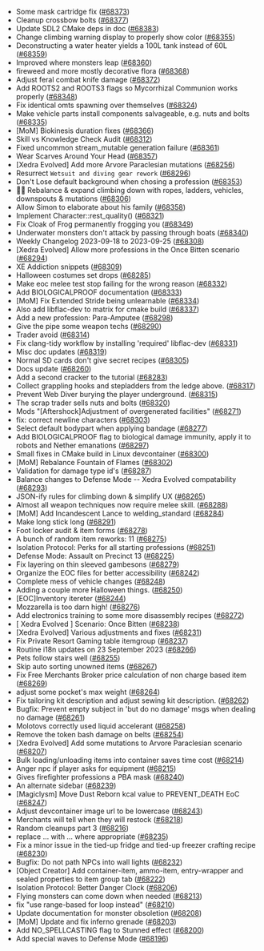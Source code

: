 * Some mask cartridge fix ([#68373](https://github.com/CleverRaven/Cataclysm-DDA/pull/68373))
* Cleanup crossbow bolts ([#68377](https://github.com/CleverRaven/Cataclysm-DDA/pull/68377))
* Update SDL2 CMake deps in doc ([#68383](https://github.com/CleverRaven/Cataclysm-DDA/pull/68383))
* Change climbing warning display to properly show color ([#68355](https://github.com/CleverRaven/Cataclysm-DDA/pull/68355))
* Deconstructing a water heater yields a 100L tank instead of 60L ([#68359](https://github.com/CleverRaven/Cataclysm-DDA/pull/68359))
* Improved where monsters leap ([#68360](https://github.com/CleverRaven/Cataclysm-DDA/pull/68360))
* fireweed and more mostly decorative flora ([#68368](https://github.com/CleverRaven/Cataclysm-DDA/pull/68368))
* Adjust feral combat knife damage ([#68372](https://github.com/CleverRaven/Cataclysm-DDA/pull/68372))
* Add ROOTS2 and ROOTS3 flags so Mycorrhizal Communion works properly ([#68348](https://github.com/CleverRaven/Cataclysm-DDA/pull/68348))
* Fix identical omts spawning over themselves ([#68324](https://github.com/CleverRaven/Cataclysm-DDA/pull/68324))
* Make vehicle parts install components salvageable, e.g. nuts and bolts ([#68335](https://github.com/CleverRaven/Cataclysm-DDA/pull/68335))
* [MoM] Biokinesis duration fixes ([#68366](https://github.com/CleverRaven/Cataclysm-DDA/pull/68366))
* Skill vs Knowledge Check Audit ([#68312](https://github.com/CleverRaven/Cataclysm-DDA/pull/68312))
* Fixed uncommon stream_mutable generation failure ([#68361](https://github.com/CleverRaven/Cataclysm-DDA/pull/68361))
* Wear Scarves Around Your Head ([#68357](https://github.com/CleverRaven/Cataclysm-DDA/pull/68357))
* [Xedra Evolved] Add more Arvore Paraclesian mutations ([#68256](https://github.com/CleverRaven/Cataclysm-DDA/pull/68256))
* Resurrect `Wetsuit and diving gear rework` ([#68296](https://github.com/CleverRaven/Cataclysm-DDA/pull/68296))
* Don't Lose default background when chosing a profession ([#68353](https://github.com/CleverRaven/Cataclysm-DDA/pull/68353))
* 🧗‍♀️ Rebalance & expand climbing down with ropes, ladders, vehicles, downspouts & mutations ([#68306](https://github.com/CleverRaven/Cataclysm-DDA/pull/68306))
* Allow Simon to elaborate about his family ([#68358](https://github.com/CleverRaven/Cataclysm-DDA/pull/68358))
* Implement Character::rest_quality() ([#68321](https://github.com/CleverRaven/Cataclysm-DDA/pull/68321))
* Fix Cloak of Frog permanently frogging you ([#68349](https://github.com/CleverRaven/Cataclysm-DDA/pull/68349))
* Underwater monsters don't attack by passing through boats ([#68340](https://github.com/CleverRaven/Cataclysm-DDA/pull/68340))
* Weekly Changelog 2023-09-18 to 2023-09-25 ([#68308](https://github.com/CleverRaven/Cataclysm-DDA/pull/68308))
* [Xedra Evolved] Allow more professions in the Once Bitten scenario ([#68294](https://github.com/CleverRaven/Cataclysm-DDA/pull/68294))
* XE Addiction snippets ([#68309](https://github.com/CleverRaven/Cataclysm-DDA/pull/68309))
* Halloween costumes set drops ([#68285](https://github.com/CleverRaven/Cataclysm-DDA/pull/68285))
* Make eoc melee test stop failing for the wrong reason ([#68332](https://github.com/CleverRaven/Cataclysm-DDA/pull/68332))
* Add BIOLOGICALPROOF documentation ([#68333](https://github.com/CleverRaven/Cataclysm-DDA/pull/68333))
* [MoM] Fix Extended Stride being unlearnable ([#68334](https://github.com/CleverRaven/Cataclysm-DDA/pull/68334))
* Also add libflac-dev to matrix for cmake build ([#68337](https://github.com/CleverRaven/Cataclysm-DDA/pull/68337))
* Add a new profession: Para-Amputee ([#68298](https://github.com/CleverRaven/Cataclysm-DDA/pull/68298))
* Give the pipe some weapon techs ([#68290](https://github.com/CleverRaven/Cataclysm-DDA/pull/68290))
* Trader avoid ([#68314](https://github.com/CleverRaven/Cataclysm-DDA/pull/68314))
* Fix clang-tidy workflow by installing 'required' libflac-dev ([#68331](https://github.com/CleverRaven/Cataclysm-DDA/pull/68331))
* Misc doc updates ([#68319](https://github.com/CleverRaven/Cataclysm-DDA/pull/68319))
* Normal SD cards don't give secret recipes ([#68305](https://github.com/CleverRaven/Cataclysm-DDA/pull/68305))
* Docs update ([#68260](https://github.com/CleverRaven/Cataclysm-DDA/pull/68260))
* Add a second cracker to the tutorial ([#68283](https://github.com/CleverRaven/Cataclysm-DDA/pull/68283))
* Collect grappling hooks and stepladders from the ledge above. ([#68317](https://github.com/CleverRaven/Cataclysm-DDA/pull/68317))
* Prevent Web Diver burying the player underground. ([#68315](https://github.com/CleverRaven/Cataclysm-DDA/pull/68315))
* The scrap trader sells nuts and bolts ([#68320](https://github.com/CleverRaven/Cataclysm-DDA/pull/68320))
* Mods "[Aftershock]Adjustment of overgenerated facilities" ([#68271](https://github.com/CleverRaven/Cataclysm-DDA/pull/68271))
* fix: correct newline characters ([#68303](https://github.com/CleverRaven/Cataclysm-DDA/pull/68303))
* Select default bodypart when applying bandage ([#68277](https://github.com/CleverRaven/Cataclysm-DDA/pull/68277))
* Add BIOLOGICALPROOF flag to biological damage immunity, apply it to robots and Nether emanations ([#68297](https://github.com/CleverRaven/Cataclysm-DDA/pull/68297))
* Small fixes in CMake build in Linux devcontainer ([#68300](https://github.com/CleverRaven/Cataclysm-DDA/pull/68300))
* [MoM] Rebalance Fountain of Flames ([#68302](https://github.com/CleverRaven/Cataclysm-DDA/pull/68302))
* Validation for damage type id's ([#68287](https://github.com/CleverRaven/Cataclysm-DDA/pull/68287))
* Balance changes to Defense Mode -- Xedra Evolved compatability ([#68293](https://github.com/CleverRaven/Cataclysm-DDA/pull/68293))
* JSON-ify rules for climbing down & simplify UX ([#68265](https://github.com/CleverRaven/Cataclysm-DDA/pull/68265))
* Almost all weapon techniques now require melee skill. ([#68288](https://github.com/CleverRaven/Cataclysm-DDA/pull/68288))
* [MoM] Add Incandescent Lance to welding_standard ([#68284](https://github.com/CleverRaven/Cataclysm-DDA/pull/68284))
* Make long stick long ([#68291](https://github.com/CleverRaven/Cataclysm-DDA/pull/68291))
* Foot locker audit & item forms ([#68278](https://github.com/CleverRaven/Cataclysm-DDA/pull/68278))
* A bunch of random item reworks: 11 ([#68275](https://github.com/CleverRaven/Cataclysm-DDA/pull/68275))
* Isolation Protocol: Perks for all starting professions ([#68251](https://github.com/CleverRaven/Cataclysm-DDA/pull/68251))
* Defense Mode: Assault on Precinct 13 ([#68225](https://github.com/CleverRaven/Cataclysm-DDA/pull/68225))
* Fix layering on thin sleeved gambesons ([#68279](https://github.com/CleverRaven/Cataclysm-DDA/pull/68279))
* Organize the EOC files for better accessibility ([#68242](https://github.com/CleverRaven/Cataclysm-DDA/pull/68242))
* Complete mess of vehicle changes ([#68248](https://github.com/CleverRaven/Cataclysm-DDA/pull/68248))
* Adding a couple more Halloween things. ([#68250](https://github.com/CleverRaven/Cataclysm-DDA/pull/68250))
* [EOC]Inventory itereter ([#68244](https://github.com/CleverRaven/Cataclysm-DDA/pull/68244))
* Mozzarella is too darn high! ([#68276](https://github.com/CleverRaven/Cataclysm-DDA/pull/68276))
* Add electronics training to some more disassembly recipes ([#68272](https://github.com/CleverRaven/Cataclysm-DDA/pull/68272))
* [ Xedra Evolved ] Scenario: Once Bitten ([#68238](https://github.com/CleverRaven/Cataclysm-DDA/pull/68238))
* [Xedra Evolved] Various adjustments and fixes ([#68231](https://github.com/CleverRaven/Cataclysm-DDA/pull/68231))
* Fix Private Resort Gaming table itemgroup ([#68237](https://github.com/CleverRaven/Cataclysm-DDA/pull/68237))
* Routine i18n updates on 23 September 2023 ([#68266](https://github.com/CleverRaven/Cataclysm-DDA/pull/68266))
* Pets follow stairs well ([#68255](https://github.com/CleverRaven/Cataclysm-DDA/pull/68255))
* Skip auto sorting unowned items ([#68267](https://github.com/CleverRaven/Cataclysm-DDA/pull/68267))
* Fix Free Merchants Broker price calculation of non charge based item ([#68269](https://github.com/CleverRaven/Cataclysm-DDA/pull/68269))
* adjust some pocket's max weight ([#68264](https://github.com/CleverRaven/Cataclysm-DDA/pull/68264))
* Fix tailoring kit description and adjust sewing kit description. ([#68262](https://github.com/CleverRaven/Cataclysm-DDA/pull/68262))
* Bugfix: Prevent empty subject in 'but do no damage' msgs when dealing no damage ([#68261](https://github.com/CleverRaven/Cataclysm-DDA/pull/68261))
* Molotovs correctly used liquid accelerant ([#68258](https://github.com/CleverRaven/Cataclysm-DDA/pull/68258))
* Remove the token bash damage on belts ([#68254](https://github.com/CleverRaven/Cataclysm-DDA/pull/68254))
* [Xedra Evolved] Add some mutations to Arvore Paraclesian scenario ([#68207](https://github.com/CleverRaven/Cataclysm-DDA/pull/68207))
* Bulk loading/unloading items into container saves time cost ([#68214](https://github.com/CleverRaven/Cataclysm-DDA/pull/68214))
* Anger npc if player asks for equipment ([#68215](https://github.com/CleverRaven/Cataclysm-DDA/pull/68215))
* Gives firefighter professions a PBA mask ([#68240](https://github.com/CleverRaven/Cataclysm-DDA/pull/68240))
* An alternate sidebar ([#68239](https://github.com/CleverRaven/Cataclysm-DDA/pull/68239))
* [Magiclysm] Move Dust Reborn kcal value to PREVENT_DEATH EoC ([#68247](https://github.com/CleverRaven/Cataclysm-DDA/pull/68247))
* Adjust devcontainer image url to be lowercase ([#68243](https://github.com/CleverRaven/Cataclysm-DDA/pull/68243))
* Merchants will tell when they will restock ([#68218](https://github.com/CleverRaven/Cataclysm-DDA/pull/68218))
* Random cleanups part 3 ([#68216](https://github.com/CleverRaven/Cataclysm-DDA/pull/68216))
* replace ... with … where appropriate ([#68235](https://github.com/CleverRaven/Cataclysm-DDA/pull/68235))
* Fix a minor issue in the tied-up fridge and tied-up freezer crafting recipe ([#68230](https://github.com/CleverRaven/Cataclysm-DDA/pull/68230))
* Bugfix: Do not path NPCs into wall lights ([#68232](https://github.com/CleverRaven/Cataclysm-DDA/pull/68232))
* [Object Creator] Add container-item, ammo-item, entry-wrapper and sealed properties to item group tab ([#68222](https://github.com/CleverRaven/Cataclysm-DDA/pull/68222))
* Isolation Protocol: Better Danger Clock ([#68206](https://github.com/CleverRaven/Cataclysm-DDA/pull/68206))
* Flying monsters can come down when needed ([#68213](https://github.com/CleverRaven/Cataclysm-DDA/pull/68213))
* fix "use range-based for loop instead" ([#68210](https://github.com/CleverRaven/Cataclysm-DDA/pull/68210))
* Update documentation for monster obsoletion ([#68208](https://github.com/CleverRaven/Cataclysm-DDA/pull/68208))
* [MoM] Update and fix inferno grenade ([#68203](https://github.com/CleverRaven/Cataclysm-DDA/pull/68203))
* Add NO_SPELLCASTING flag to Stunned effect ([#68200](https://github.com/CleverRaven/Cataclysm-DDA/pull/68200))
* Add special waves to Defense Mode ([#68196](https://github.com/CleverRaven/Cataclysm-DDA/pull/68196))
